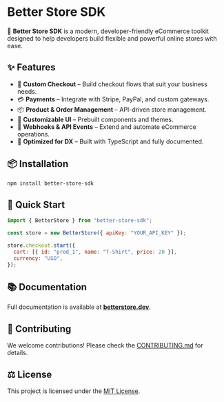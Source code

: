 # Better Store SDK

🚀 **Better Store SDK** is a modern, developer-friendly eCommerce toolkit designed to help developers build flexible and powerful online stores with ease.

## ✨ Features

- 🛒 **Custom Checkout** – Build checkout flows that suit your business needs.
- 💳 **Payments** – Integrate with Stripe, PayPal, and custom gateways.
- 📦 **Product & Order Management** – API-driven store management.
- 🎨 **Customizable UI** – Prebuilt components and themes.
- 📡 **Webhooks & API Events** – Extend and automate eCommerce operations.
- 🚀 **Optimized for DX** – Built with TypeScript and fully documented.

## 📦 Installation

```sh
npm install better-store-sdk
```

## 🚀 Quick Start

```javascript
import { BetterStore } from "better-store-sdk";

const store = new BetterStore({ apiKey: "YOUR_API_KEY" });

store.checkout.start({
  cart: [{ id: "prod_1", name: "T-Shirt", price: 20 }],
  currency: "USD",
});
```

## 📚 Documentation

Full documentation is available at **[betterstore.dev](https://betterstore.dev)**.

## 🤝 Contributing

We welcome contributions! Please check the [CONTRIBUTING.md](./CONTRIBUTING.md) for details.

## ⚖️ License

This project is licensed under the [MIT License](./LICENSE).
